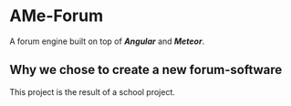 # AMe-Forum

A forum engine built on top of **_Angular_** and **_Meteor_**.

## Why we chose to create a new forum-software

This project is the result of a school project.

